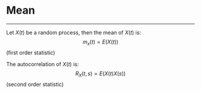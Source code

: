 # Mean
---

Let $X(t)$ be a random process, then the mean of $X(t)$ is:
$$
m_{x}(t) = E(X(t))
$$
(first order statistic)

The autocorrelation of $X(t)$ is:
$$
R_{X}(t, s) = E(X(t)X(s))
$$
(second order statistic)